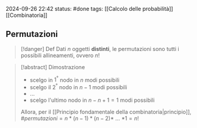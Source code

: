 2024-09-26 22:42
status: #done 
tags: [[Calcolo delle probabilità]] [[Combinatoria]]

## Permutazioni
> [!danger] Def
> Dati $n$ oggetti **distinti**, le permutazioni sono tutti i possibili allineamenti, ovvero $n!$

 > [!abstract] Dimostrazione
 > - scelgo in $1^°$ nodo in $n$ modi possibili
 > - scelgo il $2^°$ nodo in $n-1$ modi possibili
 > - ...
 > - scelgo l'ultimo nodo in $n-n+1=1$ modi possibili
 > 
 > Allora, per il [[Principio fondamentale della combinatoria|principio]], $\#permutazioni=n*(n-1)*(n-2)*$ ... $*1 = n!$
 